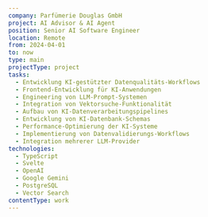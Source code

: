 ```yaml
---
company: Parfümerie Douglas GmbH
project: AI Advisor & AI Agent
position: Senior AI Software Engineer
location: Remote
from: 2024-04-01
to: now
type: main
projectType: project
tasks:
  - Entwicklung KI-gestützter Datenqualitäts-Workflows
  - Frontend-Entwicklung für KI-Anwendungen
  - Engineering von LLM-Prompt-Systemen
  - Integration von Vektorsuche-Funktionalität
  - Aufbau von KI-Datenverarbeitungspipelines
  - Entwicklung von KI-Datenbank-Schemas
  - Performance-Optimierung der KI-Systeme
  - Implementierung von Datenvalidierungs-Workflows
  - Integration mehrerer LLM-Provider
technologies:
  - TypeScript
  - Svelte
  - OpenAI
  - Google Gemini
  - PostgreSQL
  - Vector Search
contentType: work
---
```

